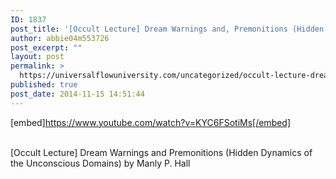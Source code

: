 ```yaml
---
ID: 1837
post_title: '[Occult Lecture] Dream Warnings and, Premonitions (Hidden Dynamics of the Unconscious Domains)'
author: abbie04m553726
post_excerpt: ""
layout: post
permalink: >
  https://universalflowuniversity.com/uncategorized/occult-lecture-dream-warnings-and-premonitions-hidden-dynamics-of-the-unconscious-domains/
published: true
post_date: 2014-11-15 14:51:44
---
```

[embed]https://www.youtube.com/watch?v=KYC6FSotiMs[/embed]</br></br>
<p>[Occult Lecture] Dream Warnings and Premonitions (Hidden Dynamics of the Unconscious Domains) by Manly P. Hall</p>